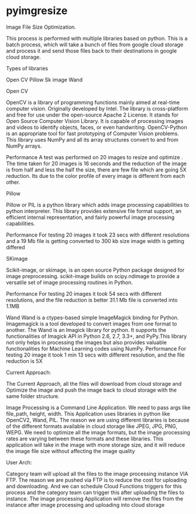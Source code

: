 # pyimgresize

Image File Size Optimization. 

This process is performed with multiple libraries based on python. This is a batch process, which will take a bunch of files from google cloud storage and process it and send those files back to their destinations in google cloud storage.

Types of libraries 

Open CV
Pillow
Sk image
Wand

Open CV

OpenCV is a library of programming functions mainly aimed at real-time computer vision. Originally developed by Intel. The library is cross-platform and free for use under the open-source Apache 2 License. It stands for Open Source Computer Vision Library. It is capable of processing images and videos to identify objects, faces, or even handwriting. OpenCV-Python is an appropriate tool for fast prototyping of Computer Vision problems.
This library uses NumPy and all its array structures convert to and from NumPy arrays.


Performance
A test was performed on 20 images to resize and optimize . The time taken for 20 images is 16 seconds and the reduction of the image is from half and less the half the size, there are few file which are going 5X reduction. Its due to the color profile of every image is different from each other.


Pillow


Pillow or PIL is a python library which adds image processing capabilities to python interpreter. This library provides extensive file format support, an efficient internal representation, and fairly powerful image processing capabilities.

Performance 
For testing 20 images it took 23 secs with different resolutions and a 19 Mb file is getting converted to 300 kb size image width is getting differed 


SKimage

Scikit-image, or skimage, is an open source Python package designed for image preprocessing. scikit-image builds on scipy.ndimage to provide a versatile set of image processing routines in Python.

Performance 
For testing 20 images it took 54 secs with different resolutions, and the file reduction is better 31.1 Mb file is converted into 1.1MB


Wand
Wand is a ctypes-based simple ImageMagick binding for Python. Imagemagick is a tool developed to convert images from one format to another.  The Wand is an Imagick library for python. It supports the functionalities of Imagick API in Python 2.6, 2.7, 3.3+, and PyPy.This library not only helps in processing the images but also provides valuable functionalities for Machine Learning codes using NumPy.
Performance 
For testing 20 image it took 1 min 13 secs with different resolution, and the file reduction is 5X



Current Approach:



The Current Approach, all the files will download from cloud storage and Optimize the image and push the image back to cloud storage with the same folder structure.

Image Processing is a Command Line Application. We need to pass args like file_path, height, width.
This Application uses libraries in python like OpenCV2, Wand, PIL.
The reason we are using different libraries is because of the different formats available in cloud storage like JPEG, JPG, PNG, WEPG.
We need to optimize all the image formats, but the image processing rates are varying between these formats and these libraries.
This application will take in the image with more storage size, and it will reduce the image file size without affecting the image quality

User Arch:
	


Category team will upload all the files to the image processing instance VIA FTP.
The reason we are pushed via FTP is to reduce the cost for uploading and downloading.
And we can schedule Cloud Functions triggers for this process and the category team can trigger this after uploading the files to instance.
The image processing Application will remove the files from the instance after image processing and uploading into cloud storage
